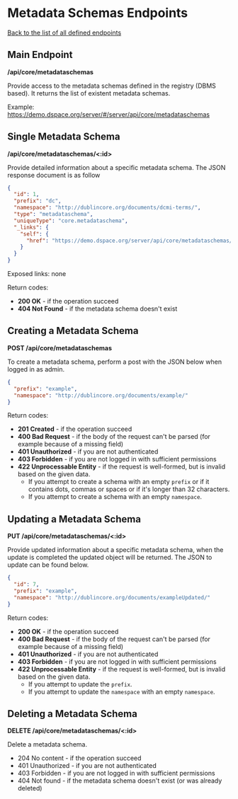 # Metadata Schemas Endpoints
[Back to the list of all defined endpoints](endpoints.md)

## Main Endpoint
**/api/core/metadataschemas**   

Provide access to the metadata schemas defined in the registry (DBMS based). It returns the list of existent metadata schemas.

Example: <https://demo.dspace.org/server/#/server/api/core/metadataschemas>

## Single Metadata Schema
**/api/core/metadataschemas/<:id>**

Provide detailed information about a specific metadata schema. The JSON response document is as follow
```json
{
  "id": 1,
  "prefix": "dc",
  "namespace": "http://dublincore.org/documents/dcmi-terms/",
  "type": "metadataschema",
  "uniqueType": "core.metadataschema",
  "_links": {
    "self": {
      "href": "https://demo.dspace.org/server/api/core/metadataschemas/1"
    }
  }
}
```

Exposed links: none

Return codes:
* **200 OK** - if the operation succeed
* **404 Not Found** - if the metadata schema doesn't exist

## Creating a Metadata Schema

**POST /api/core/metadataschemas**

To create a metadata schema, perform a post with the JSON below when logged in as admin.

```json
{
  "prefix": "example",
  "namespace": "http://dublincore.org/documents/example/"
}
```

Return codes:
* **201 Created** - if the operation succeed
* **400 Bad Request** - if the body of the request can't be parsed (for example because of a missing field)
* **401 Unauthorized** - if you are not authenticated
* **403 Forbidden** - if you are not logged in with sufficient permissions
* **422 Unprocessable Entity** - if the request is well-formed, but is invalid based on the given data.
  * If you attempt to create a schema with an empty `prefix` or if it contains dots, commas or spaces or if it's longer than 32 characters.
  * If you attempt to create a schema with an empty `namespace`.

## Updating a Metadata Schema

**PUT /api/core/metadataschemas/<:id>**

Provide updated information about a specific metadata schema, when the update is completed the updated object will be returned. The JSON to update can be found below.
```json
{
  "id": 7,
  "prefix": "example",
  "namespace": "http://dublincore.org/documents/exampleUpdated/"
}
```

Return codes:
* **200 OK** - if the operation succeed
* **400 Bad Request** - if the body of the request can't be parsed (for example because of a missing field)
* **401 Unauthorized** - if you are not authenticated
* **403 Forbidden** - if you are not logged in with sufficient permissions
* **422 Unprocessable Entity** - if the request is well-formed, but is invalid based on the given data.
  * If you attempt to update the `prefix`.
  * If you attempt to update the `namespace` with an empty `namespace`.

## Deleting a Metadata Schema

**DELETE /api/core/metadataschemas/<:id>**

Delete a metadata schema.

* 204 No content - if the operation succeed
* 401 Unauthorized - if you are not authenticated
* 403 Forbidden - if you are not logged in with sufficient permissions
* 404 Not found - if the metadata schema doesn't exist (or was already deleted)
